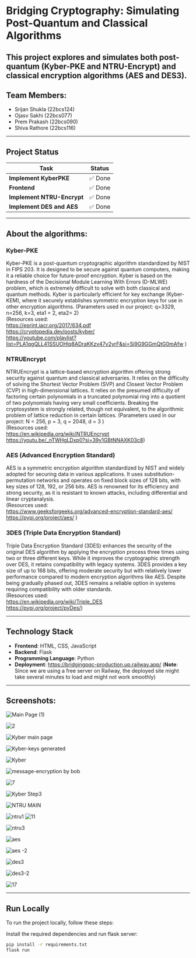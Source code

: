 # **Bridging Cryptography: Simulating Post-Quantum and Classical Algorithms**

This project explores and simulates both **post-quantum (Kyber-PKE and NTRU-Encrypt)** and **classical encryption algorithms (AES and DES3)**.
---

## Team Members:

- Srijan Shukla (22bcs124)
- Ojasv Sakhi (22bcs077)
- Prem Prakash (22bcs090)
- Shiva Rathore (22bcs116)
---
## **Project Status**
| Task                            | Status |
|---------------------------------|--------|
| **Implement KyberPKE**          | ✅ Done |
| **Frontend**                    | ✅ Done |
| **Implement NTRU-Encrypt**      | ✅ Done |
| **Implement DES and AES**       | ✅ Done |
---
## About the algorithms: 
### Kyber-PKE  
Kyber-PKE is a post-quantum cryptographic algorithm standardized by NIST in FIPS 203. It is designed to be secure against quantum computers, making it a reliable choice for future-proof encryption. Kyber is based on the hardness of the Decisional Module Learning With Errors (D-MLWE) problem, which is extremely difficult to solve with both classical and quantum methods. Kyber is particularly efficient for key exchange (Kyber-KEM), where it securely establishes symmetric encryption keys for use in other encryption algorithms. 
(Parameters used in our project: q=3329, n=256, k=3, eta1 = 2, eta2= 2)       
(Resources used:      
https://eprint.iacr.org/2017/634.pdf     
https://cryptopedia.dev/posts/kyber/     
https://youtube.com/playlist?list=PLA1qgQLL41SSUOHlq8ADraKKzv47v2yrF&si=Sj9G9GGmQtG0mAfw )

### NTRUEncrypt  
NTRUEncrypt is a lattice-based encryption algorithm offering strong security against quantum and classical adversaries. It relies on the difficulty of solving the Shortest Vector Problem (SVP) and Closest Vector Problem (CVP) in high-dimensional lattices. It relies on the presumed difficulty of factoring certain polynomials in a truncated polynomial ring into a quotient of two polynomials having very small coefficients. Breaking the cryptosystem is strongly related, though not equivalent, to the algorithmic problem of lattice reduction in certain lattices. 
(Parameters used in our project: N = 256, p = 3,  q = 2048,  d = 3 )       
(Resources used:          
https://en.wikipedia.org/wiki/NTRUEncrypt    
https://youtu.be/_nTWHgLDxp0?si=39y1GBtNNAXK03c8)

### AES (Advanced Encryption Standard)  
AES is a symmetric encryption algorithm standardized by NIST and widely adopted for securing data in various applications. It uses substitution-permutation networks and operates on fixed block sizes of 128 bits, with key sizes of 128, 192, or 256 bits. AES is renowned for its efficiency and strong security, as it is resistant to known attacks, including differential and linear cryptanalysis.              
  (Resources used:        
https://www.geeksforgeeks.org/advanced-encryption-standard-aes/        
https://pypi.org/project/aes/ )

### 3DES (Triple Data Encryption Standard) 
Triple Data Encryption Standard (3DES) enhances the security of the original DES algorithm by applying the encryption process three times using two or three different keys. While it improves the cryptographic strength over DES, it retains compatibility with legacy systems. 3DES provides a key size of up to 168 bits, offering moderate security but with relatively lower performance compared to modern encryption algorithms like AES. Despite being gradually phased out, 3DES remains a reliable option in systems requiring compatibility with older standards.       
(Resources used:    
https://en.wikipedia.org/wiki/Triple_DES    
https://pypi.org/project/pyDes/)

 

---

## **Technology Stack**
- **Frontend**: HTML, CSS, JavaScript 
- **Backend**: Flask
- **Programming Language**: Python
- **Deployment**: https://bridgingpqc-production.up.railway.app/ (**Note**: Since we are using a free server on Railway, the deployed site might take several minutes to load and might not work smoothly) 

--- 

## Screenshots:
![Main Page (1)](https://github.com/user-attachments/assets/51ceda4c-215a-495d-a238-ac4d9d0af2c8)



![2](https://github.com/user-attachments/assets/565145a9-ed3c-49fc-853c-45698ceef2b3)




![Kyber main page](https://github.com/user-attachments/assets/102dd455-b441-4387-bfe6-04de7558d103)



![Kyber-keys generated](https://github.com/user-attachments/assets/20a7f5e3-c729-48fe-9b76-0ebcd2bf28b7)

![Kyber](https://github.com/user-attachments/assets/33febe90-d5ef-49c9-b84c-2cfe0c9ffd64)



![message-encryption by bob](https://github.com/user-attachments/assets/392109a4-a815-43ad-98da-02eb2be189f8)


![7](https://github.com/user-attachments/assets/65d3b6cc-1fc6-4e32-979b-d3a13b1c93e7)


![Kyber Step3](https://github.com/user-attachments/assets/bf674cab-ce8d-4fbb-9a46-6c01632f19fe)

![NTRU MAIN](https://github.com/user-attachments/assets/58292f0a-5dc4-4a95-870b-53add6bc0067)




![ntru1](https://github.com/user-attachments/assets/2aac29a2-302e-41d0-96f1-31a4bc7a1a57)
![11](https://github.com/user-attachments/assets/cb020b60-4583-4853-b223-5b3278c0fa0e)






![ntru3](https://github.com/user-attachments/assets/5c11defb-26ab-4706-952d-157cf657638b)


![aes](https://github.com/user-attachments/assets/6e39ee42-9c6a-44fe-848c-07e371fa86e9)


![aes -2](https://github.com/user-attachments/assets/a3af2daf-12ce-4b3b-b94a-dd2f3b089e8f)


![des3](https://github.com/user-attachments/assets/12ad255c-582e-416b-b69d-510d1342b3f2)




![des3-2](https://github.com/user-attachments/assets/e265c3a5-f559-4fca-8793-b560a4f10cdf)


![17](https://github.com/user-attachments/assets/fa992337-b9c7-429c-95ce-b22aa854a770)


---
## Run Locally

To run the project locally, follow these steps:

Install the required dependencies and run flask server:
   ```bash
   pip install -r requirements.txt
   flask run



















